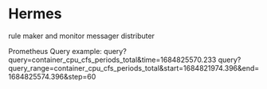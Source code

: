 # Hermes
rule maker and monitor messager distributer

Prometheus Query example:
query?query=container_cpu_cfs_periods_total&time=1684825570.233
query?query_range=container_cpu_cfs_periods_total&start=1684821974.396&end=1684825574.396&step=60
